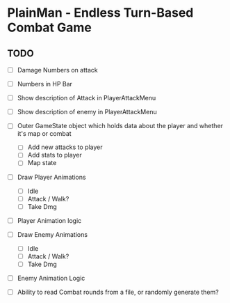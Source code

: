 # PlainMan - Endless Turn-Based Combat Game

## TODO
- [ ] Damage Numbers on attack
- [ ] Numbers in HP Bar
- [ ] Show description of Attack in PlayerAttackMenu
- [ ] Show description of enemy in PlayerAttackMenu

- [ ] Outer GameState object which holds data about the player and whether it's map or combat
    - [ ] Add new attacks to player
    - [ ] Add stats to player
    - [ ] Map state
- [ ] Draw Player Animations
    - [ ] Idle
    - [ ] Attack / Walk?
    - [ ] Take Dmg
- [ ] Player Animation logic
- [ ] Draw Enemy Animations
    - [ ] Idle
    - [ ] Attack / Walk?
    - [ ] Take Dmg
- [ ] Enemy Animation Logic
- [ ] Ability to read Combat rounds from a file, or randomly generate them?
